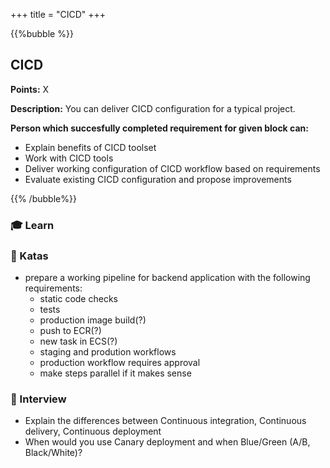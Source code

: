 +++
title = "CICD"
+++

{{%bubble %}}

## CICD

**Points:** X

**Description:** You can deliver CICD configuration for a typical project.


**Person which succesfully completed requirement for given block can:**

- Explain benefits of CICD toolset
- Work with CICD tools
- Deliver working configuration of CICD workflow based on requirements
- Evaluate existing CICD configuration and propose improvements

{{% /bubble%}}

### 🎓 Learn
### 📝 Katas
- prepare a working pipeline for backend application with the following requirements:
  - static code checks
  - tests
  - production image build(?)
  - push to ECR(?)
  - new task in ECS(?)
  - staging and prodution workflows
  - production workflow requires approval
  - make steps parallel if it makes sense
### 🎤 Interview
- Explain the differences between Continuous integration, Continuous delivery, Continuous deployment
- When would you use Canary deployment and when Blue/Green (A/B, Black/White)?
